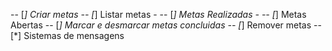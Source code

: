 -- [*] Criar metas 
-- [*] Listar metas
    -  -- [*] Metas Realizadas
    -  -- [*] Metas Abertas
-- [*] Marcar e desmarcar metas concluidas 
-- [*] Remover metas
-- [*] Sistemas de mensagens
